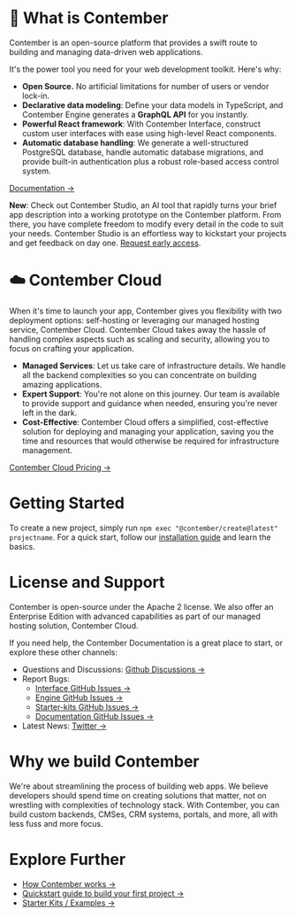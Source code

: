 # 👋 What is Contember

Contember is an open-source platform that provides a swift route to building and managing data-driven web applications.

It's the power tool you need for your web development toolkit. Here's why:

- **Open Source.** No artificial limitations for number of users or vendor lock-in.
- **Declarative data modeling**: Define your data models in TypeScript, and Contember Engine generates a **GraphQL API** for you instantly.
- **Powerful React framework**: With Contember Interface, construct custom user interfaces with ease using high-level React components.
- **Automatic database handling**: We generate a well-structured PostgreSQL database, handle automatic database migrations, and provide built-in authentication plus a robust role-based access control system.

[Documentation →](https://docs.contember.com/)

**New**: Check out Contember Studio, an AI tool that rapidly turns your brief app description into a working prototype on the Contember platform. From there, you have complete freedom to modify every detail in the code to suit your needs. Contember Studio is an effortless way to kickstart your projects and get feedback on day one. [Request early access](https://rik9zhzhn1g.typeform.com/to/UWv1lamK).

# ☁️ Contember Cloud

When it's time to launch your app, Contember gives you flexibility with two deployment options: self-hosting or leveraging our managed hosting service, Contember Cloud. Contember Cloud takes away the hassle of handling complex aspects such as scaling and security, allowing you to focus on crafting your application.

- **Managed Services**: Let us take care of infrastructure details. We handle all the backend complexities so you can concentrate on building amazing applications.
- **Expert Support**: You're not alone on this journey. Our team is available to provide support and guidance when needed, ensuring you're never left in the dark.
- **Cost-Effective**: Contember Cloud offers a simplified, cost-effective solution for deploying and managing your application, saving you the time and resources that would otherwise be required for infrastructure management.

[Contember Cloud Pricing →](https://www.contember.com/pricing)

# Getting Started

To create a new project, simply run `npm exec "@contember/create@latest" projectname`. For a quick start, follow our [installation guide](https://github.com/orgs/contember/discussions) and learn the basics.

# License and Support

Contember is open-source under the Apache 2 license. We also offer an Enterprise Edition with advanced capabilities as part of our managed hosting solution, Contember Cloud.

If you need help, the Contember Documentation is a great place to start, or explore these other channels:

- Questions and Discussions: [Github Discussions →](https://github.com/orgs/contember/discussions)
- Report Bugs:
  - [Interface GitHub Issues →](https://github.com/contember/interface/issues)
  - [Engine GitHub Issues →](https://github.com/contember/engine/issues)
  - [Starter-kits GitHub Issues →](https://github.com/contember/starter-kits/issues)
  - [Documentation GitHub Issues →](https://github.com/contember/docs/issues)
- Latest News: [Twitter →](https://twitter.com/contember)

# Why we build Contember

We're about streamlining the process of building web apps. We believe developers should spend time on creating solutions that matter, not on wrestling with complexities of technology stack. With Contember, you can build custom backends, CMSes, CRM systems, portals, and more, all with less fuss and more focus.

# Explore Further

- [How Contember works →](https://docs.contember.com/intro/how-it-works)
- [Quickstart guide to build your first project →](https://docs.contember.com/intro/quickstart)
- [Starter Kits / Examples →](https://github.com/contember/starter-kits)

